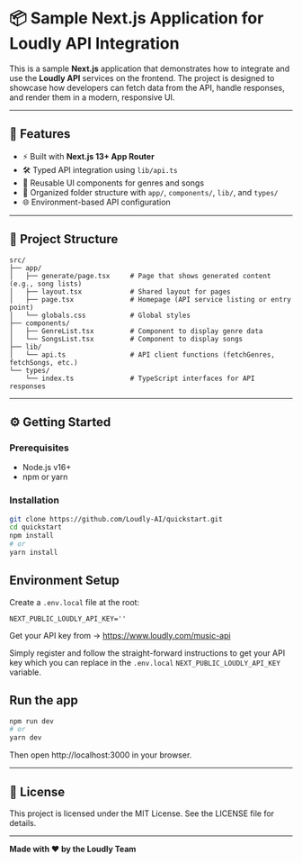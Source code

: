 # 📦 Sample Next.js Application for Loudly API Integration

This is a sample **Next.js** application that demonstrates how to integrate and use the **Loudly API** services on the frontend. The project is designed to showcase how developers can fetch data from the API, handle responses, and render them in a modern, responsive UI.

---

## 🚀 Features

- ⚡ Built with **Next.js 13+ App Router**
- 🛠️ Typed API integration using `lib/api.ts`
- 🎨 Reusable UI components for genres and songs
- 📂 Organized folder structure with `app/`, `components/`, `lib/`, and `types/`
- 🌐 Environment-based API configuration

---

## 📂 Project Structure

```
src/
├── app/
│   ├── generate/page.tsx     # Page that shows generated content (e.g., song lists)
│   ├── layout.tsx            # Shared layout for pages
│   ├── page.tsx              # Homepage (API service listing or entry point)
│   └── globals.css           # Global styles
├── components/
│   ├── GenreList.tsx         # Component to display genre data
│   └── SongsList.tsx         # Component to display songs
├── lib/
│   └── api.ts                # API client functions (fetchGenres, fetchSongs, etc.)
└── types/
    └── index.ts              # TypeScript interfaces for API responses
```

---

## ⚙️ Getting Started

### Prerequisites

- Node.js v16+
- npm or yarn

### Installation

```bash
git clone https://github.com/Loudly-AI/quickstart.git
cd quickstart
npm install
# or
yarn install
```

## Environment Setup

Create a `.env.local` file at the root:

```env
NEXT_PUBLIC_LOUDLY_API_KEY=''
```

Get your API key from → https://www.loudly.com/music-api

Simply register and follow the straight-forward instructions to get your API key which you can replace in the `.env.local` `NEXT_PUBLIC_LOUDLY_API_KEY` variable. 

## Run the app

```bash
npm run dev
# or
yarn dev
```

Then open http://localhost:3000 in your browser.

---

## 📜 License

This project is licensed under the MIT License. See the LICENSE file for details.

---

**Made with ❤️ by the Loudly Team**